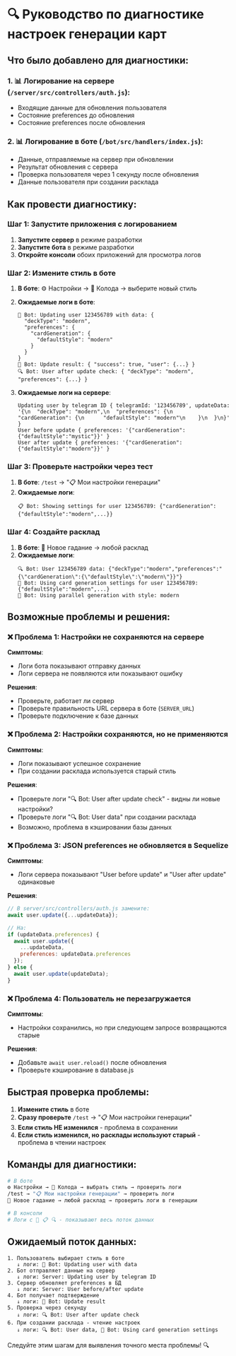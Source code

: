 # 🔍 Руководство по диагностике настроек генерации карт

## Что было добавлено для диагностики:

### 1. 📊 Логирование на сервере (`/server/src/controllers/auth.js`):
- Входящие данные для обновления пользователя
- Состояние preferences до обновления
- Состояние preferences после обновления

### 2. 📊 Логирование в боте (`/bot/src/handlers/index.js`):
- Данные, отправляемые на сервер при обновлении
- Результат обновления с сервера
- Проверка пользователя через 1 секунду после обновления
- Данные пользователя при создании расклада

## Как провести диагностику:

### Шаг 1: Запустите приложения с логированием
1. **Запустите сервер** в режиме разработки
2. **Запустите бота** в режиме разработки
3. **Откройте консоли** обоих приложений для просмотра логов

### Шаг 2: Измените стиль в боте
1. **В боте**: ⚙️ Настройки → 🔮 Колода → выберите новый стиль
2. **Ожидаемые логи в боте**:
   ```
   🎨 Bot: Updating user 123456789 with data: {
     "deckType": "modern",
     "preferences": {
       "cardGeneration": {
         "defaultStyle": "modern"
       }
     }
   }
   🎨 Bot: Update result: { "success": true, "user": {...} }
   🔍 Bot: User after update check: { "deckType": "modern", "preferences": {...} }
   ```

3. **Ожидаемые логи на сервере**:
   ```
   Updating user by telegram ID { telegramId: '123456789', updateData: '{\n  "deckType": "modern",\n  "preferences": {\n    "cardGeneration": {\n      "defaultStyle": "modern"\n    }\n  }\n}' }
   User before update { preferences: '{"cardGeneration":{"defaultStyle":"mystic"}}' }
   User after update { preferences: '{"cardGeneration":{"defaultStyle":"modern"}}' }
   ```

### Шаг 3: Проверьте настройки через тест
1. **В боте**: `/test` → "📋 Мои настройки генерации"
2. **Ожидаемые логи**:
   ```
   📋 Bot: Showing settings for user 123456789: {"cardGeneration":{"defaultStyle":"modern",...}}
   ```

### Шаг 4: Создайте расклад
1. **В боте**: 🔮 Новое гадание → любой расклад
2. **Ожидаемые логи**:
   ```
   🔍 Bot: User 123456789 data: {"deckType":"modern","preferences":"{\"cardGeneration\":{\"defaultStyle\":\"modern\"}}"}
   🎨 Bot: Using card generation settings for user 123456789: {"defaultStyle":"modern",...}
   🔄 Bot: Using parallel generation with style: modern
   ```

## Возможные проблемы и решения:

### ❌ Проблема 1: Настройки не сохраняются на сервере
**Симптомы**: 
- Логи бота показывают отправку данных
- Логи сервера не появляются или показывают ошибку

**Решения**:
- Проверьте, работает ли сервер
- Проверьте правильность URL сервера в боте (`SERVER_URL`)
- Проверьте подключение к базе данных

### ❌ Проблема 2: Настройки сохраняются, но не применяются
**Симптомы**:
- Логи показывают успешное сохранение
- При создании расклада используется старый стиль

**Решения**:
- Проверьте логи "🔍 Bot: User after update check" - видны ли новые настройки?
- Проверьте логи "🔍 Bot: User data" при создании расклада
- Возможно, проблема в кэшировании базы данных

### ❌ Проблема 3: JSON preferences не обновляется в Sequelize
**Симптомы**:
- Логи сервера показывают "User before update" и "User after update" одинаковые

**Решения**:
```javascript
// В server/src/controllers/auth.js замените:
await user.update({...updateData});

// На:
if (updateData.preferences) {
  await user.update({
    ...updateData,
    preferences: updateData.preferences
  });
} else {
  await user.update(updateData);
}
```

### ❌ Проблема 4: Пользователь не перезагружается
**Симптомы**:
- Настройки сохранились, но при следующем запросе возвращаются старые

**Решения**:
- Добавьте `await user.reload()` после обновления
- Проверьте кэширование в database.js

## Быстрая проверка проблемы:

1. **Измените стиль** в боте
2. **Сразу проверьте** `/test` → "📋 Мои настройки генерации"
3. **Если стиль НЕ изменился** - проблема в сохранении
4. **Если стиль изменился, но расклады используют старый** - проблема в чтении настроек

## Команды для диагностики:

```bash
# В боте
⚙️ Настройки → 🔮 Колода → выбрать стиль → проверить логи
/test → "📋 Мои настройки генерации" → проверить логи
🔮 Новое гадание → любой расклад → проверить логи в генерации

# В консоли
# Логи с 🎨 📋 🔍 - показывают весь поток данных
```

## Ожидаемый поток данных:

```
1. Пользователь выбирает стиль в боте
   ↓ логи: 🎨 Bot: Updating user with data
2. Бот отправляет данные на сервер  
   ↓ логи: Server: Updating user by telegram ID
3. Сервер обновляет preferences в БД
   ↓ логи: Server: User before/after update
4. Бот получает подтверждение
   ↓ логи: 🎨 Bot: Update result
5. Проверка через секунду
   ↓ логи: 🔍 Bot: User after update check
6. При создании расклада - чтение настроек
   ↓ логи: 🔍 Bot: User data, 🎨 Bot: Using card generation settings
```

Следуйте этим шагам для выявления точного места проблемы! 🔍